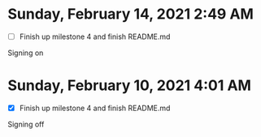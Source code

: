 # Sunday, February 14, 2021 2:49 AM
- [ ] Finish up milestone 4 and finish README.md

Signing on

# Sunday, February 10, 2021 4:01 AM
- [X] Finish up milestone 4 and finish README.md

Signing off

